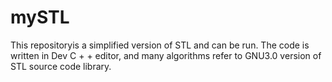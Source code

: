 # mySTL
This repositoryis a simplified version of STL and can be run. The code is written in Dev C + + editor, and many algorithms refer to GNU3.0 version of STL source code library.
